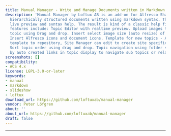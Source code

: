 ```yaml
---
title: Manual Manager - Write and Manage Documents written in Markdown
description: 'Manual Manager by Loftux AB is an add-on for Alfresco Share that adds
  hierarchically structured documents written using markdown syntax. The editor has
  live preview and syntax help. The result is kind of a classic help file. Current
  features include: Topic Editor with realtime preview. Upload images to be used in
  topic using Drag and drop. Insert select image size (auto resize) of uploaded images.
  Insert Alfresco icons and document icons. Template for new topics - Add a default
  template to repository, Site Manager can edit to create site specific template.
  Sort topic order using drag and drop. Topic navigation using folder structure or
  by auto created links in topic display to navigate sub topics or related topics.'
screenshots: []
compatibility:
- ACS 4.x
license: LGPL-3.0-or-later
keywords:
- manual
- markdown
- slideshow
- loftux
download_url: https://github.com/loftuxab/manual-manager
vendor: Peter Löfgren ‌
about: ''
about_url: https://github.com/loftuxab/manual-manager
draft: false
---
```

---
